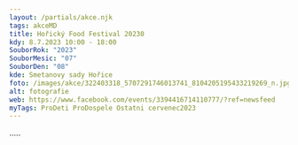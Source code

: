 ```yaml
---
layout: /partials/akce.njk
tags: akceMD
title: Hořický Food Festival 20230
kdy: 8.7.2023 10:00 - 18:00
SouborRok: "2023"
SouborMesic: "07"
SouborDen: "08"
kde: Smetanovy sady Hořice
foto: /images/akce/322403318_5707291746013741_8104205195433219269_n.jpg
alt: fotografie
web: https://www.facebook.com/events/3394416714110777/?ref=newsfeed
myTags: ProDeti ProDospele Ostatni cervenec2023
---
```

.﻿....